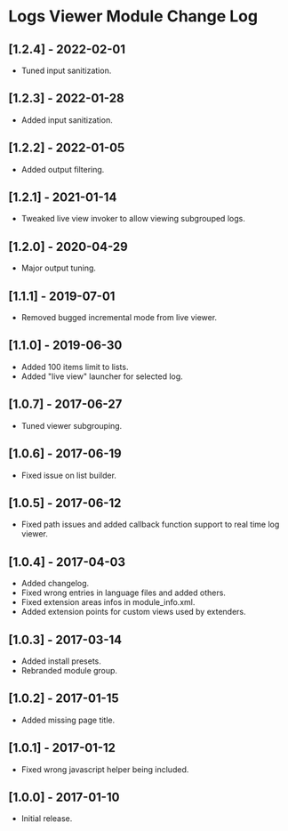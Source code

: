 
# Logs Viewer Module Change Log

## [1.2.4] - 2022-02-01

- Tuned input sanitization.

## [1.2.3] - 2022-01-28

- Added input sanitization.

## [1.2.2] - 2022-01-05

- Added output filtering.

## [1.2.1] - 2021-01-14

- Tweaked live view invoker to allow viewing subgrouped logs.

## [1.2.0] - 2020-04-29

- Major output tuning.

## [1.1.1] - 2019-07-01

- Removed bugged incremental mode from live viewer.

## [1.1.0] - 2019-06-30

- Added 100 items limit to lists.
- Added "live view" launcher for selected log.

## [1.0.7] - 2017-06-27

- Tuned viewer subgrouping.

## [1.0.6] - 2017-06-19

- Fixed issue on list builder.

## [1.0.5] - 2017-06-12

- Fixed path issues and added callback function support to real time log viewer.

## [1.0.4] - 2017-04-03

- Added changelog.
- Fixed wrong entries in language files and added others.
- Fixed extension areas infos in module_info.xml.
- Added extension points for custom views used by extenders.

## [1.0.3] - 2017-03-14

- Added install presets.
- Rebranded module group.

## [1.0.2] - 2017-01-15

- Added missing page title.

## [1.0.1] - 2017-01-12

- Fixed wrong javascript helper being included.

## [1.0.0] - 2017-01-10

- Initial release.
